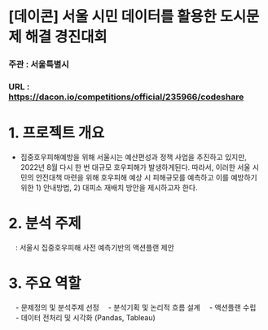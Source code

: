# [데이콘] 서울 시민 데이터를 활용한 도시문제 해결 경진대회
### 주관 : 서울특별시 
### URL : https://dacon.io/competitions/official/235966/codeshare


# 1. 프로젝트 개요
- 집중호우피해예방을 위해 서울시는 예산편성과 정책 사업을 추진하고 있지만, 2022년 8월 다시 한 번 대규모 호우피해가 발생하게된다. 
  따라서, 이러한 서울 시민의 안전대책 마련을 위해 호우피해 예상 시 피해규모를 예측하고 이를 예방하기 위한 1) 안내방법, 2) 대피소 재배치 방안을 제시하고자 한다.

# 2. 분석 주제
　: 서울시 집중호우피해 사전 예측기반의 액션플랜 제안

# 3. 주요 역할
　- 문제정의 및 분석주제 선정
　- 분석기획 및 논리적 흐름 설계
　- 액션플랜 수립
　- 데이터 전처리 및 시각화 (Pandas, Tableau)
